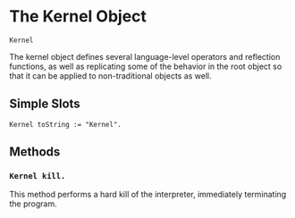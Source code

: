 
# The Kernel Object

    Kernel

The kernel object defines several language-level operators and
reflection functions, as well as replicating some of the behavior in
the root object so that it can be applied to non-traditional objects
as well.

## Simple Slots

    Kernel toString := "Kernel".

## Methods

### `Kernel kill.`

This method performs a hard kill of the interpreter, immediately
terminating the program.

